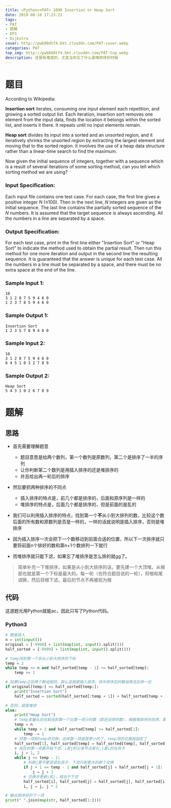 ```yaml
---
title: <Python><PAT> 1098 Insertion or Heap Sort
date: 2019-08-18 17:23:21
tags: 
- PAT
- 题解
- DFS
- Dijkstra
cover: http://pwb80dtf4.bkt.clouddn.com/PAT-cover.webp
categories: PAT
top_img: http://pwb80dtf4.bkt.clouddn.com/PAT-top.webp
description: 还是有难度的，尤其当你忘了什么是堆排序的时候
---
```


# 题目

According to Wikipedia:

**Insertion sort** iterates, consuming one input element each repetition, and growing a sorted output list. Each iteration, insertion sort removes one element from the input data, finds the location it belongs within the sorted list, and inserts it there. It repeats until no input elements remain.

**Heap sort** divides its input into a sorted and an unsorted region, and it iteratively shrinks the unsorted region by extracting the largest element and moving that to the sorted region. it involves the use of a heap data structure rather than a linear-time search to find the maximum.

Now given the initial sequence of integers, together with a sequence which is a result of several iterations of some sorting method, can you tell which sorting method we are using?

### Input Specification:

Each input file contains one test case. For each case, the first line gives a positive integer *N* (≤100). Then in the next line, *N* integers are given as the initial sequence. The last line contains the partially sorted sequence of the *N* numbers. It is assumed that the target sequence is always ascending. All the numbers in a line are separated by a space.

### Output Specification:

For each test case, print in the first line either "Insertion Sort" or "Heap Sort" to indicate the method used to obtain the partial result. Then run this method for one more iteration and output in the second line the resulting sequence. It is guaranteed that the answer is unique for each test case. All the numbers in a line must be separated by a space, and there must be no extra space at the end of the line.

### Sample Input 1:

```in
10
3 1 2 8 7 5 9 4 6 0
1 2 3 7 8 5 9 4 6 0
```

### Sample Output 1:

```out
Insertion Sort
1 2 3 5 7 8 9 4 6 0
```

### Sample Input 2:

```
10
3 1 2 8 7 5 9 4 6 0
6 4 5 1 0 3 2 7 8 9
```

### Sample Output 2:

```
Heap Sort
5 4 3 1 0 2 6 7 8 9
```

# 题解

## 思路

+ 首先需要理解题意
  + 题目意思是给两个数列，第一个数列是原数列，第二个是排序了一半的序列
  + 让你判断第二个数列是用插入排序的还是堆排序的
  + 并且给出再一轮后的排序

+ 然后要抓两种排序的不同点
  + 插入排序的特点是，前几个都是排序的，后面和原序列是一样的
  + 堆排序的特点是，后面几个都是排序的，但是前面的是乱的
+ 我们可以利用插入排序的特点，找到第一个**不**从小到大排列的数，比较这个数后面的所有数和原数列是否是一样的，一样的话就说明是插入排序，否则是堆排序
+ 因为插入排序一次会把下一个数移动到前面合适的位置，所以下一次排序就只要将前面n个排好的数和第n+1个数排列一下就行
+ 而堆排序就只能下滤，如果忘了堆排序是怎么排的就gg了。

> 简单补充一下堆排序，如果是从小到大排序的话，要先建一个大顶堆。从根部也就是第一个下标是最大的。每一轮（也符合题目说的一轮），将根和尾调换，然后将根下滤。最后的节点不再被视为根

## 代码

这道题光用Python就能ac，因此只写了Python代码。

### Python3

```python
# 数据读入
n = int(input())
original = [-9999] + list(map(int, input().split()))
half_sorted = [-9999] + list(map(int, input().split()))

# temp找到第一个非从小到大排序的下标
temp = 2
while temp <= n and half_sorted[temp - 1] <= half_sorted[temp]:
    temp += 1

# 如果temp之后两个数组相同，那么这就是插入排序。将半排序后的数组再往后排一位
if original[temp:] == half_sorted[temp:]:
    print("Insertion Sort")
    half_sorted = sorted(half_sorted[:temp + 1]) + half_sorted[temp + 1:]

# 否则，就是堆排
else:
    print("Heap Sort")
    # temp变量从后往前找到第一个比第一项少的数（即还没排的数），根据堆排序的性质，第一项为还未排序的最大值
    temp = n
    while temp > 2 and half_sorted[temp] >= half_sorted[1]:
        temp -= 1
    # 将第一项和temp项交换，这样第一项就是更小的了，temp项的位置就固定了
    half_sorted[1], half_sorted[temp] = half_sorted[temp], half_sorted[1]
    # 现在的第一项要开始下滤，i是j的父亲节点索引,j是i的左孩子
    i, j = 1, 2
    while j <= temp - 1:
        # 判断j要不要变成右孩子，下滤只和更大的那个交换
        if j + 1 <= temp - 1 and half_sorted[j] < half_sorted[j + 1]:
            j = j + 1
        # 交换并更新i和j，相当于下滤
        half_sorted[i], half_sorted[j] = half_sorted[j], half_sorted[i]
        i, j = j, j * 2

# 输出排序好的下一项
print(" ".join(map(str, half_sorted[1:])))

```

